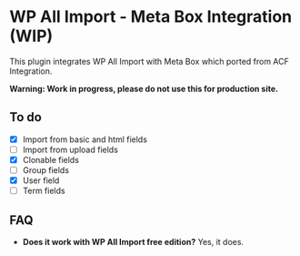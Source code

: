 # WP All Import - Meta Box Integration (WIP)

This plugin integrates WP All Import with Meta Box which ported from ACF Integration.

**Warning: Work in progress, please do not use this for production site.**

## To do
- [x] Import from basic and html fields
- [ ] Import from upload fields
- [x] Clonable fields
- [ ] Group fields
- [x] User field
- [ ] Term fields

## FAQ
- **Does it work with WP All Import free edition?** Yes, it does.